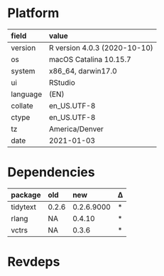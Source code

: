 # Platform

|field    |value                        |
|:--------|:----------------------------|
|version  |R version 4.0.3 (2020-10-10) |
|os       |macOS Catalina 10.15.7       |
|system   |x86_64, darwin17.0           |
|ui       |RStudio                      |
|language |(EN)                         |
|collate  |en_US.UTF-8                  |
|ctype    |en_US.UTF-8                  |
|tz       |America/Denver               |
|date     |2021-01-03                   |

# Dependencies

|package  |old   |new        |Δ  |
|:--------|:-----|:----------|:--|
|tidytext |0.2.6 |0.2.6.9000 |*  |
|rlang    |NA    |0.4.10     |*  |
|vctrs    |NA    |0.3.6      |*  |

# Revdeps

